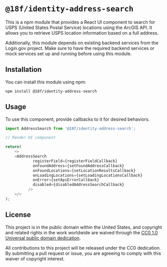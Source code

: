 # `@18f/identity-address-search`

This is a npm module that provides a React UI component to search for USPS (United States Postal Service) locations using the ArcGIS API. It allows you to retrieve USPS location information based on a full address.

Additionally, this module depends on existing backend services from the Login.gov project. Make sure to have the required backend services or mock services set up and running before using this module.

## Installation

You can install this module using npm:

```shell
npm install @18f/identity-address-search
```

## Usage

To use this component, provide callbacks to it for desired behaviors.

```typescript jsx
import AddressSearch from '@18f/identity-address-search';

// Render UI component

return(
    <>
    <AddressSearch
            registerField={registerFieldCallback}
            onFoundAddress={setFoundAddressCallback}
            onFoundLocations={setLocationResultsCallback}
            onLoadingLocations={setLoadingLocationsCallback}
            onError={setApiErrorCallback}
            disabled={disabledAddressSearchCallback}
          />
    </>
);
```

## License

This project is in the public domain within the United States, and copyright and related rights in the work worldwide are waived through the [CC0 1.0 Universal public domain dedication](https://creativecommons.org/publicdomain/zero/1.0/).

All contributions to this project will be released under the CC0 dedication. By submitting a pull request or issue, you are agreeing to comply with this waiver of copyright interest.
